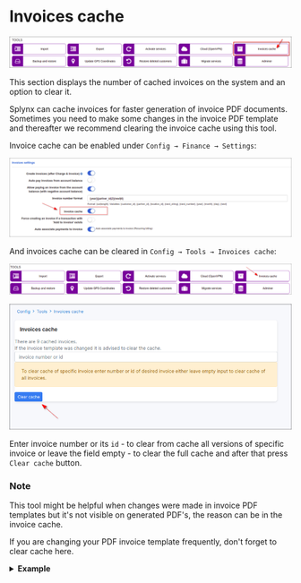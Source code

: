 Invoices cache
====

![icon](icon.png)

 This section displays the number of cached invoices on the system and an option to clear it.

Splynx can cache invoices for faster generation of invoice PDF documents. Sometimes you need to make some changes in the invoice PDF template and thereafter we recommend clearing the invoice cache using this tool.

Invoice cache can be enabled under `Config → Finance → Settings`:

![config](config_finance.png)

And invoices cache can be cleared in `Config → Tools → Invoices cache`:

![cache](invoice_cache.png)

![cache](cache.png)

Enter invoice number or its `id` - to clear from cache all versions of specific invoice or leave the field empty - to clear the full cache and after that press `Clear cache` button.

### Note
This tool might be helpful when changes were made in invoice PDF templates but it's not visible on generated PDF's, the reason can be in the invoice cache.

If you are changing your PDF invoice template frequently, don't forget to clear cache here.

<details>
<summary><b>Example</b></summary>
<p markdown="1">

In Splynx, the `Invoice cache` option  is enabled and the default invoice [template](configuration/system/company_information/company_information.md) `Invoice A4 Classic` is used. The default template was changed and you want to apply these changes only to one invoice.
To perform this action, enter invoice number e.g. 202101000845 in the field and press `Clear cache`. After that try to view the invoice as PDF to double check the result.

</p>
</details>
